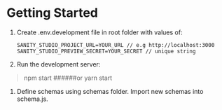# Getting Started

1. Create .env.development file in root folder with values of:

    `SANITY_STUDIO_PROJECT_URL=YOUR_URL // e.g http://localhost:3000`
    `SANITY_STUDIO_PREVIEW_SECRET=YOUR_SECRET // unique string`

1. Run the development server:

> npm start
> ######or
> yarn start

1. Define schemas using schemas folder. Import new schemas into schema.js.
